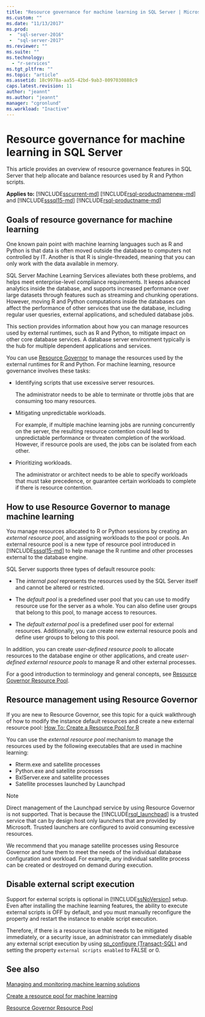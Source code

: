 ```yaml
---
title: "Resource governance for machine learning in SQL Server | Microsoft Docs"
ms.custom: ""
ms.date: "11/13/2017"
ms.prod:
 -  "sql-server-2016"
 -  "sql-server-2017"
ms.reviewer: ""
ms.suite: ""
ms.technology: 
  - "r-services"
ms.tgt_pltfrm: ""
ms.topic: "article"
ms.assetid: 18c9978a-aa55-42bd-9ab3-8097030888c9
caps.latest.revision: 11
author: "jeannt"
ms.author: "jeannt"
manager: "cgronlund"
ms.workload: "Inactive"
---
```

# Resource governance for machine learning in SQL Server

This article provides an overview of resource governance features in SQL Server that help allocate and balance resources used by R and Python scripts.

**Applies to:** [!INCLUDE[sscurrent-md](../../includes/sscurrent-md.md)]
[!INCLUDE[rsql-productnamenew-md](../../includes/rsql-productnamenew-md.md)] and [!INCLUDE[sssql15-md](../../includes/sssql15-md.md)] [!INCLUDE[rsql-productname-md](../../includes/rsql-productname-md.md)]

## Goals of resource governance for machine learning

One known pain point with machine learning languages such as R and Python is that data is often moved outside the database to computers not controlled by IT. Another is that R is single-threaded, meaning that you can only work with the data available in memory. 

SQL Server Machine Learning Services alleviates both these problems, and helps meet enterprise-level compliance requirements. It keeps advanced analytics inside the database, and supports increased performance over large datasets through features such as streaming and chunking operations. However, moving R and Python computations inside the databases can affect the performance of other services that use the database, including regular user quesries, external applications, and scheduled database jobs.

This section provides information about how you can manage resources used by external runtimes, such as R and Python, to mitigate impact on other core database services. A database server environment typically is the hub for multiple dependent applications and services. 

You can use [Resource Governor](../../relational-databases/resource-governor/resource-governor.md) to manage the resources used by the external runtimes for R and Python.  For machine learning, resource governance involves these tasks:

+ Identifying scripts that use excessive server resources.  
  
     The administrator needs to be able to terminate or throttle jobs that are consuming too many resources.  
  
+ Mitigating unpredictable workloads.  
  
     For example, if multiple machine learning jobs are running concurrently on the server, the resulting resource contention could lead to unpredictable performance or threaten completion of the workload. However, if resource pools are used, the jobs can be isolated from each other.
  
-   Prioritizing workloads.  
  
     The administrator or architect needs to be able to specify workloads that must take precedence, or guarantee certain workloads to complete if there is resource contention.

## How to use Resource Governor to manage machine learning
 
You manage resources allocated to R or Python sessions by creating an *external resource pool*, and assigning workloads to the pool or pools. An external resource pool is a new type of resource pool introduced in [!INCLUDE[sssql15-md](../../includes/sssql15-md.md)] to help manage the R runtime and other processes external to the database engine.

SQL Server supports three types of default resource pools: 
  
-   The *internal pool* represents the resources used by the SQL Server itself and cannot be altered or restricted.
  
-   The *default pool* is a predefined user pool that you can use to modify resource use for the server as a whole. You can also define user groups that belong to this pool, to manage access to resources.
  
-   The *default external pool* is a predefined user pool for external resources. Additionally, you can create new external resource pools and define user groups to belong to this pool.
  
 In addition, you can create *user-defined resource pools* to allocate resources to the database engine or other applications, and create *user-defined external resource pools* to manage R and other external processes.
  
 For a good introduction to terminology and general concepts, see [Resource Governor Resource Pool](../../relational-databases/resource-governor/resource-governor-resource-pool.md).  

  
## Resource management using Resource Governor 

If you are new to Resource Governor, see this topic for a quick walkthrough of how to modify the instance default resources and create a new external resource pool:  [How To: Create a Resource Pool for R](../../advanced-analytics/r/how-to-create-a-resource-pool-for-r.md)   
  
 You can use the *external resource pool* mechanism to manage the resources used by the following executables that are used in machine learning:  
  
+ Rterm.exe and satellite processes
+ Python.exe and satellite processes
+ BxlServer.exe and satellite processes
+ Satellite processes launched by Launchpad
  
> [!NOTE]
> 
> Direct management of the Launchpad service by using Resource Governor is not supported. That is because the [!INCLUDE[rsql_launchpad](../../includes/rsql-launchpad-md.md)] is a trusted service that can by design host only launchers that are provided by Microsoft. Trusted launchers are configured to avoid consuming excessive resources.
>   
> We recommend that you manage satellite processes using Resource Governor and tune them to meet the needs of the individual database configuration and workload.  For example, any individual satellite process can be created or destroyed on demand during execution.
  
## Disable external script execution

Support for external scripts is optional in [!INCLUDE[ssNoVersion](../../includes/ssnoversion-md.md)] setup. Even after installing the machine learning features, the ability to execute external scripts is OFF by default, and you must manually reconfigure the property and restart the instance to enable script execution.

Therefore, if there is a resource issue that needs to be mitigated immediately, or a security issue, an administrator can immediately disable any external script execution by using [sp_configure &#40;Transact-SQL&#41;](../../relational-databases/system-stored-procedures/sp-configure-transact-sql.md) and setting the property `external scripts enabled` to FALSE or 0.
  
## See also

[Managing and monitoring machine learning solutions](../../advanced-analytics/r/managing-and-monitoring-r-solutions.md)

[Create a resource pool for machine learning](../../advanced-analytics/r/how-to-create-a-resource-pool-for-r.md)

[Resource Governor Resource Pool](../../relational-databases/resource-governor/resource-governor-resource-pool.md)
